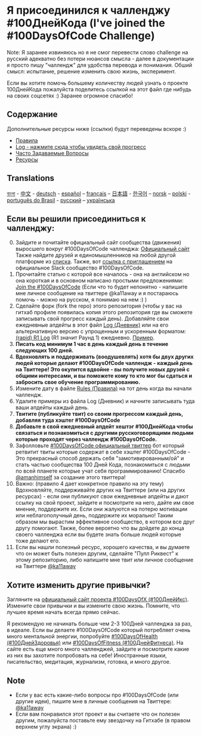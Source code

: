 # Я присоединился к чалленджу #100ДнейКода (I've joined the #100DaysOfCode Challenge)

Note: Я заранее извиняюсь но я не смог перевести слово challenge на русский адекватно без потери нюансов смысла - далее в документации я просто пишу "чаллендж" для удобства перевода и понимания. Обший смысл: испытание, решение изменить свою жизнь, эксперимент.

Если вы хотите помочь большему количеству людей узнать о проекте 100ДнейКода пожалуйста поделитесь ссылкой на этот файл где нибудь на своих соцсетях :) Заранее огромное спасибо!

## Содержание

Дополнительные ресурсы ниже (ссылки) будут переведены вскоре :)
* [Правила](rules.md)
* [Log - нажмите сюда чтобы увидеть свой прогресс](r1-log.md)
* [Часто Задаваемые Вопросы](FAQ.md)
* [Ресурсы](resources.md)

## Translations
[বাংলা](../bn/README.md) - [中文](../ch/README.md) - [deutsch](../de/README.md) - [español](../es/README.md) – [français](../fr/FAQ-fr.md) – [日本語](../ja/README.md) - [한국어](../ko/README-ko.md) – [norsk](../no/README.md) –  [polski](../pl/README.md) - [português do Brasil](../pt-br/LEIAME.md) - [русский](../ru/README-ru.md) – [українська](../ua/README-ua.md)

## Если вы решили присоединиться к чалленджу:

0.  Зайдите и почитайте официальный сайт сообщества (движения) выросшего вокруг #100DaysOfCode чалленджа: [Официальный сайт](http://100daysofcode.com/) Также найдите друзей и единомышленников на любой другой платформе из [списка](http://www.100DaysOfCode.com/connect). Также, вот [ссылка с приглашением](https://100xcode.slack.com/join/shared_invite/enQtOTE0NjE3Nzc3ODg4LTY0NDliODc5YWYyODc1OWVmNTllYWRhMDZmMTQwMmI3MTY0N2UxYWQwYjRiMjEzZTI0ZTIzYTdkNWY4MWM5MzE) на официальное Slack сообщество #100DaysOfCode.
1.  Прочитайте статью с которой все началось - она на английском но она короткая и в основном написано простыми предложениями: [Join the #100DaysOfCode](https://medium.freecodecamp.com/join-the-100daysofcode-556ddb4579e4) (Если что то будет непонятно - напишите мне личное сообщение на твиттере @ka11away и я постараюсь помочь - можно на русском, я понимаю на нем :) )
2. Сделайте форк (fork the repo) этого репозитория (чтобы у вас на гитхаб профиле появилась копия этого репозитория где вы сможете записывать свой прогресс каждый день). Добавляйте свои ежедневные апдейты в этот файл [Log (Дневник)](log.md) или на его альтернативную версию с упрощенным и ускоренным форматом: [(rapid) R1 Log](r1-log.md) (R1 значит Раунд 1) ежедневно. [Пример](https://github.com/Kallaway/100-days-kallaway-log).
3.  **Писать код минимум 1 час в день каждый день в течение следующих 100 дней.**
4.  **Вдохновлять и поддерживать (воодушевлять) хотя бы двух других людей которые делают #100DaysOfCode чаллендж - каждый день на Твиттере! Это окупится вдвойне - вы получите новых друзей с общими интересами, и вы поможете кому то кто мог бы сдаться и забросить свое обучение программированию.**
5.  Измените дату в файле [Rules (Правила)](rules.md) на тот день когда вы начали чаллендж.
6.  Удалите примеры из файла Log (Дневник) и начните записывать туда ваши апдейты каждый день.
7.  **Твитите (публикуйте твит) со своим прогрессом каждый день, добавляя туда хэштег #100DaysOfCode**
8. **Добавьте в свой ежедневный апдейт хештэг #100ДнейКода чтобы связаться и познакомиться с другими русскоговорящими людьми которые проходят через чаллендж #100DaysOfCode.**
9. Зафолловьте [#100DaysOfCode официальный твиттер](https://twitter.com/_100DaysOfCode) бот который ретвитит твиты которые содержат в себе хэштег #100DaysOfCode - Это прекрасный способ держать себя "замотивированным/ой" и стать частью сообщества 100 Дней Кода, познакомиться с людьми по всей планете которые учат себя программированию! Спасибо [@amanhimself](https://twitter.com/amanhimself) за создание этого твиттера!
10. Важно: (правило 4 дает конкретное правило на эту тему) Вдохновляйте, поддерживайте других на Твиттере (или на других ресурсах) - если они публикуют свои ежедневные апдейты и дают ссылку на свой проект, зайдите и посмотрите на него, дайте им свое мнение, поддержите их. Если они жалуются на потерю мотивации или неблагополучный день, поддержите их морально! Таким образом мы вырастим эффективное сообщество, в котором все друг другу помогают. Также, более вероятно что вы дойдете до конца своего чалленджа если вы будете знать больше людей которые тоже делают его.
11. Если вы нашли полезный ресурс, хорошего качества, и вы думаете что он может быть полезен другим, сделайте "Пулл Риквест" к этому репозиторию, либо напишите мне твит или личное сообщение на Твиттере [@ka11away](https://www.twitter.com/ka11away)

## Хотите изменить другие привычки?

Загляните на [официальный сайт проекта #100DaysOfX (#100ДнейИкс)](http://100daysofx.com/). Измените свои привычки и вы измените свою жизнь. Помните, что лучшее время начать всегда прямо сейчас.

Я рекомендую не начинать больше чем 2-3 100Дней чалленджа за раз, в идеале. Если вы делаете #100DaysOfCode который потребляет очень много ментальной энергии, попробуйте [#100DaysOfHealth (#100ДнейЗдоровья)](http://100daysofx.com/where-x-is/health/) или [#100DaysOfFitness (#100ДнейФитнеса)](http://100daysofx.com/challenges/). На сайте есть еще много много чалленджей, зайдите и посмотрите какие из них вы захотите попробовать на себе! Иностранные языки, писательство, медитация, журнализм, готовка, и много другое.

## Note

* Если у вас есть какие-либо вопросы про #100DaysOfCode (или другие идеи), пишите мне в личные сообщения на Твиттере: [@ka11away](https://twitter.com/ka11away)
* Если вам понравился этот проект и вы считаете что он полезен другим, пожалуйста поставьте ему звездочку на Гитхабе (в правом верхнем углу экрана) :) 
